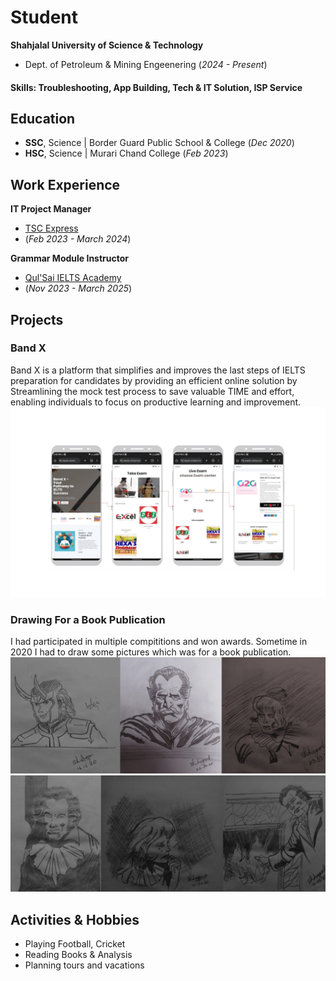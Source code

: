 # Student
**Shahjalal University of Science & Technology**
- Dept. of Petroleum & Mining Engeenering (_2024 - Present_)

#### Skills: Troubleshooting, App Building, Tech & IT Solution, ISP Service

## Education
- **SSC**, Science | Border Guard Public School & College (_Dec 2020_)								       		
- **HSC**, Science | Murari Chand College (_Feb 2023_)	 			        		

## Work Experience
**IT Project Manager**
-  [TSC Express](https://www.tscexpressbd.com/)
-  (_Feb 2023 - March 2024_)

**Grammar Module Instructor**
-  [Qul'Sai IELTS Academy](https://www.facebook.com/qulsai)
-  (_Nov 2023 - March 2025_)

## Projects
### Band X
Band X is a platform that simplifies and improves the last steps of IELTS preparation for candidates by providing an efficient online solution by Streamlining the mock test process to save valuable  TIME  and effort, enabling individuals to focus on productive learning and improvement.
![Band X](/assets/img/bandx.png)

### Drawing For a Book Publication
I had participated in multiple compititions and won awards. Sometime in 2020 I had to draw some pictures which was for a book publication.
![Drawing 01](/assets/img/drawing1.webp)
![Drawing 02](/assets/img/drawing2.webp)

## Activities & Hobbies
- Playing Football, Cricket
- Reading Books & Analysis
- Planning tours and vacations

